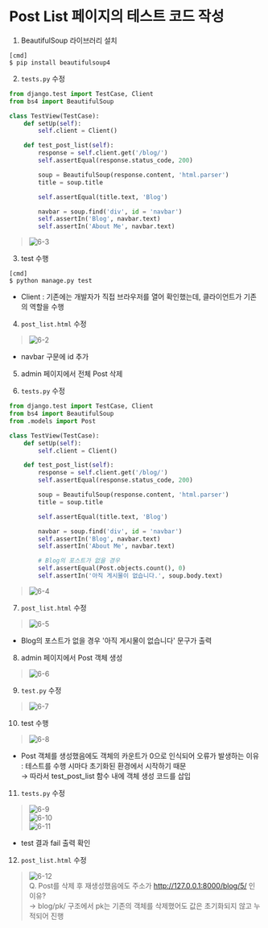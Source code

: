 # Post List 페이지의 테스트 코드 작성
1. BeautifulSoup 라이브러리 설치
```
[cmd]
$ pip install beautifulsoup4 
```

2. `tests.py` 수정
~~~python
from django.test import TestCase, Client
from bs4 import BeautifulSoup

class TestView(TestCase):
    def setUp(self):
        self.client = Client()

    def test_post_list(self):
        response = self.client.get('/blog/')
        self.assertEqual(response.status_code, 200)

        soup = BeautifulSoup(response.content, 'html.parser')
        title = soup.title

        self.assertEqual(title.text, 'Blog')

        navbar = soup.find('div', id = 'navbar')
        self.assertIn('Blog', navbar.text)
        self.assertIn('About Me', navbar.text)
~~~
> ![6-3](https://user-images.githubusercontent.com/48504392/79629093-71e7c380-8181-11ea-9e0a-909cdcbe7ac0.png)  

3. test 수행
~~~
[cmd]
$ python manage.py test
~~~
- Client : 기존에는 개발자가 직접 브라우저를 열어 확인했는데, 클라이언트가 기존의 역할을 수행  

4. `post_list.html` 수정  
> ![6-2](https://user-images.githubusercontent.com/48504392/79629091-714f2d00-8181-11ea-8e1a-739179fdff1b.png)  
- navbar 구문에 id 추가  

5. admin 페이지에서 전체 Post 삭제  

6. `tests.py` 수정  
~~~python
from django.test import TestCase, Client
from bs4 import BeautifulSoup
from .models import Post

class TestView(TestCase):
    def setUp(self):
        self.client = Client()

    def test_post_list(self):
        response = self.client.get('/blog/')
        self.assertEqual(response.status_code, 200)

        soup = BeautifulSoup(response.content, 'html.parser')
        title = soup.title

        self.assertEqual(title.text, 'Blog')

        navbar = soup.find('div', id = 'navbar')
        self.assertIn('Blog', navbar.text)
        self.assertIn('About Me', navbar.text)

        # Blog의 포스트가 없을 경우
        self.assertEqual(Post.objects.count(), 0)
        self.assertIn('아직 게시물이 없습니다.', soup.body.text)
~~~
> ![6-4](https://user-images.githubusercontent.com/48504392/79629094-71e7c380-8181-11ea-91bf-5517c0d31c9d.png)  

7. `post_list.html` 수정  
> ![6-5](https://user-images.githubusercontent.com/48504392/79629095-72805a00-8181-11ea-9b03-5f05b60d62e5.png)  
- Blog의 포스트가 없을 경우 '아직 게시물이 없습니다' 문구가 출력

8. admin 페이지에서 Post 객체 생성  
> ![6-6](https://user-images.githubusercontent.com/48504392/79629096-7318f080-8181-11ea-90f3-44037b6652eb.png)

9. `test.py` 수정  
> ![6-7](https://user-images.githubusercontent.com/48504392/79629097-73b18700-8181-11ea-9b05-bf29f96f24fc.png)  

10. test 수행  
> ![6-8](https://user-images.githubusercontent.com/48504392/79629098-73b18700-8181-11ea-8b02-adbc2d5ffc26.png)  
- Post 객체를 생성했음에도 객체의 카운트가 0으로 인식되어 오류가 발생하는 이유 : 테스트를 수행 시마다 초기화된 환경에서 시작하기 때문  
→ 따라서 test_post_list 함수 내에 객체 생성 코드를 삽입  

11. `tests.py` 수정  
> ![6-9](https://user-images.githubusercontent.com/48504392/79629099-744a1d80-8181-11ea-9cd5-08986f0c7316.png)  
> ![6-10](https://user-images.githubusercontent.com/48504392/79629100-74e2b400-8181-11ea-9044-0be4621b5293.png)  
> ![6-11](https://user-images.githubusercontent.com/48504392/79629101-757b4a80-8181-11ea-8a99-6d1133bc4ccc.png)  
- test 결과 fail 출력 확인  

12. `post_list.html` 수정  
> ![6-12](https://user-images.githubusercontent.com/48504392/79629102-757b4a80-8181-11ea-9124-95450f054c8e.png)  
Q. Post를 삭제 후 재생성했음에도 주소가 http://127.0.0.1:8000/blog/5/ 인 이유?  
  → blog/pk/ 구조에서 pk는 기존의 객체를 삭제했어도 값은 초기화되지 않고 누적되어 진행  
